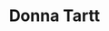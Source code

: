 ---
title: Donna Tartt
author_slug: donna_tartt
wikipedia_url: https://en.wikipedia.org/wiki/Donna_Tartt
wikipedia_summary: |
  Donna Louise Tartt is an American novelist. She wrote the novels The Secret History (1992), The Little Friend (2002), and The Goldfinch (2013), which won the Pulitzer Prize for Fiction and was adapted into a 2019 film of the same name. She was included in Time magazine's 2014 "100 Most Influential People" list.
layout: author
---